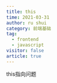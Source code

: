 ```yaml
---
title: this
time: 2021-03-31
author: ru shui
category: 前端基础
tag:
  - frontend
  - javascript
visitor: false
article: true
---
```


this指向问题
